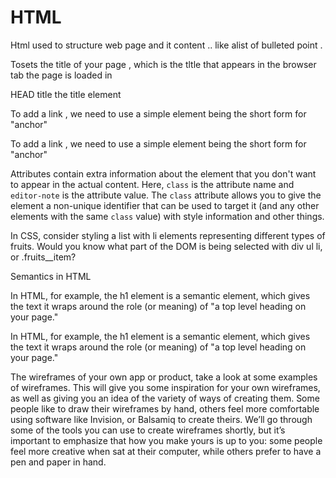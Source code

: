 # HTML 

Html used to structure web page and it content .. like alist of bulleted point . 


Tosets the title of your page , which is the tltle that appears in the browser tab the page is loaded in 

 HEAD
title the title element


To add a link , we need to use a simple element  being the short form for "anchor"




To add a link , we need to use a simple element  being the short form for "anchor"

Attributes contain extra information about the element that you don't want to appear in the actual content. Here, ``class`` is the attribute name and ``editor-note`` is the attribute value. The ``class`` attribute allows you to give the element a non-unique identifier that can be used to target it (and any other elements with the same ``class`` value) with style information and other things.


In CSS, consider styling a list with li elements representing different types of fruits. Would you know what part of the DOM is being selected with div  ul  li, or .fruits__item?

Semantics in HTML

In HTML, for example, the h1 element is a semantic element, which gives the text it wraps around the role (or meaning) of "a top level heading on your page."

In HTML, for example, the h1 element is a semantic element, which gives the text it wraps around the role (or meaning) of "a top level heading on your page."




The wireframes of your own app or product, take a look at some examples of wireframes. This will give you some inspiration for your own wireframes, as well as giving you an idea of the variety of ways of creating them. Some people like to draw their wireframes by hand, others feel more comfortable using software like Invision, or Balsamiq to create theirs. We’ll go through some of the tools you can use to create wireframes shortly, but it’s important to emphasize that how you make yours is up to you: some people feel more creative when sat at their computer, while others prefer to have a pen and paper in hand.


